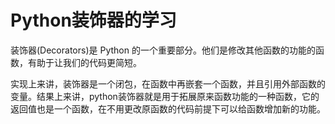 # Python装饰器的学习
装饰器(Decorators)是 Python 的一个重要部分。他们是修改其他函数的功能的函数，有助于让我们的代码更简短。

实现上来讲，装饰器是一个闭包，在函数中再嵌套一个函数，并且引用外部函数的变量。结果上来讲，python装饰器就是用于拓展原来函数功能的一种函数，它的返回值也是一个函数，在不用更改原函数的代码前提下可以给函数增加新的功能。